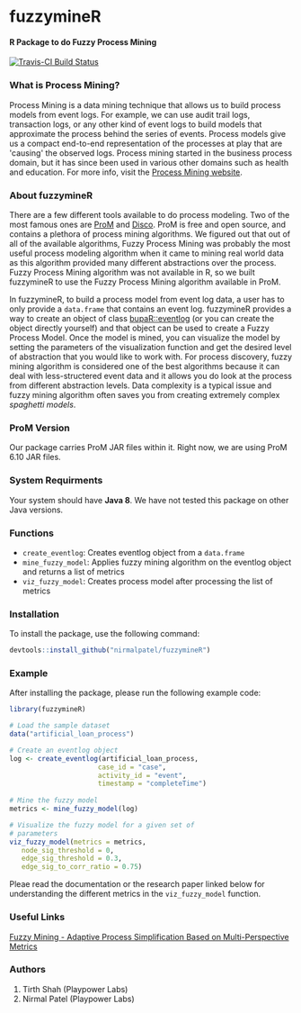 # fuzzymineR #  

#### R Package to do Fuzzy Process Mining ####  

[![Travis-CI Build Status](https://travis-ci.org/nirmalpatel/fuzzymineR.svg?branch=master)](https://travis-ci.org/nirmalpatel/fuzzymineR)  

### What is Process Mining? ###

Process Mining is a data mining technique that allows us to build process models from event logs. For example, we can use audit trail logs, transaction logs, or any other kind of event logs to build models that approximate the process behind the series of events. Process models give us a compact end-to-end representation of the processes at play that are 'causing' the observed logs. Process mining started in the business process domain, but it has since been used in various other domains such as health and education. For more info, visit the [Process Mining website](http://www.processmining.org).

### About fuzzymineR ### 

There are a few different tools available to do process modeling. Two of the most famous ones are [ProM](http://promtools.org) and [Disco](https://fluxicon.com/disco/). ProM is free and open source, and contains a plethora of process mining algorithms. We figured out that out of all of the available algorithms, Fuzzy Process Mining was probably the most useful process modeling algorithm when it came to mining real world data as this algorithm provided many different abstractions over the process. Fuzzy Process Mining algorithm was not available in R, so we built fuzzymineR to use the Fuzzy Process Mining algorithm available in ProM.

In fuzzymineR, to build a process model from event log data, a user has to only provide a `data.frame` that contains an event log. fuzzymineR provides a way to create an object of class [bupaR::eventlog](https://rdrr.io/cran/bupaR/man/eventlog.html) (or you can create the object directly yourself) and that object can be used to create a Fuzzy Process Model. Once the model is mined, you can visualize the model by setting the parameters of the visualization function and get the desired level of abstraction that you would like to work with. For process discovery, fuzzy mining algorithm is considered one of the best algorithms because it can deal with less-structered event data and it allows you do look at the process from different abstraction levels. Data complexity is a typical issue and fuzzy mining algorithm often saves you from creating extremely complex *spaghetti models*.

### ProM Version ###

Our package carries ProM JAR files within it. Right now, we are using ProM 6.10 JAR files.

### System Requirments ###  

Your system should have **Java 8**. We have not tested this package on other Java versions.

### Functions ###  

* `create_eventlog`: Creates eventlog object from a `data.frame`  
* `mine_fuzzy_model`: Applies fuzzy mining algorithm on the eventlog object and returns a list of metrics  
* `viz_fuzzy_model`: Creates process model after processing the list of metrics  

### Installation ###

To install the package, use the following command:

```r
devtools::install_github("nirmalpatel/fuzzymineR")
```

### Example ###  

After installing the package, please run the following example code:

```r
library(fuzzymineR)

# Load the sample dataset
data("artificial_loan_process")

# Create an eventlog object
log <- create_eventlog(artificial_loan_process,
                      case_id = "case",
                      activity_id = "event",
                      timestamp = "completeTime")
                      
# Mine the fuzzy model
metrics <- mine_fuzzy_model(log)

# Visualize the fuzzy model for a given set of
# parameters
viz_fuzzy_model(metrics = metrics,
   node_sig_threshold = 0,
   edge_sig_threshold = 0.3,
   edge_sig_to_corr_ratio = 0.75)
```

Pleae read the documentation or the research paper linked below for understanding the different metrics in the `viz_fuzzy_model` function.

### Useful Links ###  

[Fuzzy Mining - Adaptive Process Simplification  Based on Multi-Perspective Metrics](http://citeseerx.ist.psu.edu/viewdoc/download?doi=10.1.1.81.1207&rep=rep1&type=pdf)

### Authors ###

1. Tirth Shah (Playpower Labs)
2. Nirmal Patel (Playpower Labs)

